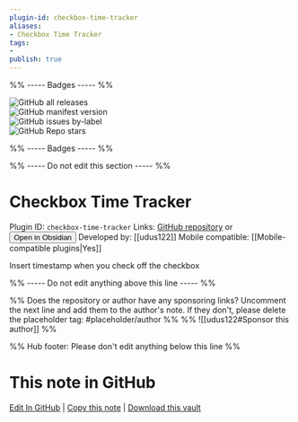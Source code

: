 ```yaml
---
plugin-id: checkbox-time-tracker
aliases:
- Checkbox Time Tracker
tags: 
- 
publish: true
---
```


%% ----- Badges ----- %%

![GitHub all releases](https://img.shields.io/github/downloads/udus122/checkbox-time-tracker/total?color=573E7A&logo=github&style=for-the-badge)   
![GitHub manifest version](https://img.shields.io/github/manifest-json/v/udus122/checkbox-time-tracker?color=573E7A&logo=github&style=for-the-badge)   
![GitHub issues by-label](https://img.shields.io/github/issues/udus122/checkbox-time-tracker/help%20wanted?color=573E7A&logo=github&style=for-the-badge)   
![GitHub Repo stars](https://img.shields.io/github/stars/udus122/checkbox-time-tracker?color=573E7A&logo=github&style=for-the-badge)

%% ----- Badges ----- %%

%% ----- Do not edit this section ----- %%

# Checkbox Time Tracker

Plugin ID: `checkbox-time-tracker`
Links: [GitHub repository](https://github.com/udus122/checkbox-time-tracker) or [<button id=HH>Open in Obsidian</button>](obsidian://show-plugin?id=checkbox-time-tracker)
Developed by: [[udus122]]
Mobile compatible: [[Mobile-compatible plugins|Yes]]

Insert timestamp when you check off the checkbox

%% ----- Do not edit anything above this line ----- %% 

%% Does the repository or author have any sponsoring links? Uncomment the next line and add them to the author's note. If they don't, please delete the placeholder tag: #placeholder/author %%
%% ![[udus122#Sponsor this author]] %%

%% Hub footer: Please don't edit anything below this line %%

# This note in GitHub

<span class="git-footer">[Edit In GitHub](https://github.dev/obsidian-community/obsidian-hub/blob/main/02%20-%20Community%20Expansions/02.05%20All%20Community%20Expansions/Plugins/checkbox-time-tracker.md "git-hub-edit-note") | [Copy this note](https://raw.githubusercontent.com/obsidian-community/obsidian-hub/main/02%20-%20Community%20Expansions/02.05%20All%20Community%20Expansions/Plugins/checkbox-time-tracker.md "git-hub-copy-note") | [Download this vault](https://github.com/obsidian-community/obsidian-hub/archive/refs/heads/main.zip "git-hub-download-vault") </span>
